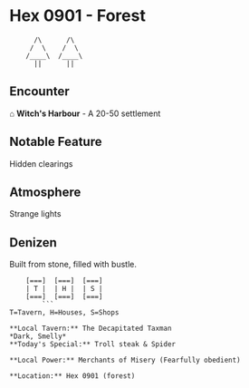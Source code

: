 # Hex 0901 - Forest
```
      /\      /\
     /  \    /  \
    /____\  /____\
      ||      ||
```

## Encounter

⌂ **Witch's Harbour** - A 20-50 settlement

## Notable Feature

Hidden clearings

## Atmosphere

Strange lights

## Denizen

Built from stone, filled with bustle.

```
    [===]  [===]  [===]
    | T |  | H |  | S |
    [===]  [===]  [===]
        ```
T=Tavern, H=Houses, S=Shops

**Local Tavern:** The Decapitated Taxman
*Dark, Smelly*
**Today's Special:** Troll steak & Spider

**Local Power:** Merchants of Misery (Fearfully obedient)

**Location:** Hex 0901 (forest)
